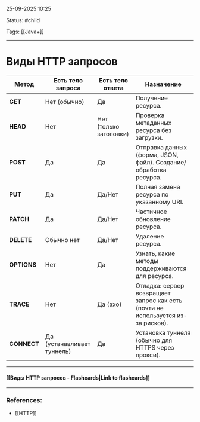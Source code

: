 
25-09-2025 10:25

Status: #child 

Tags: [[Java+]]

---
# Виды HTTP запросов

|Метод|Есть тело запроса|Есть тело ответа|Назначение|
|---|---|---|---|
|**GET**|Нет (обычно)|Да|Получение ресурса.|
|**HEAD**|Нет|Нет (только заголовки)|Проверка метаданных ресурса без загрузки.|
|**POST**|Да|Да|Отправка данных (форма, JSON, файл). Создание/обработка ресурса.|
|**PUT**|Да|Да/Нет|Полная замена ресурса по указанному URI.|
|**PATCH**|Да|Да/Нет|Частичное обновление ресурса.|
|**DELETE**|Обычно нет|Да/Нет|Удаление ресурса.|
|**OPTIONS**|Нет|Да|Узнать, какие методы поддерживаются для ресурса.|
|**TRACE**|Нет|Да (эхо)|Отладка: сервер возвращает запрос как есть (почти не используется из-за рисков).|
|**CONNECT**|Да (устанавливает туннель)|Да|Установка туннеля (обычно для HTTPS через прокси).|

----
#### [[Виды HTTP запросов - Flashcards|Link to flashcards]]



---
### References:

- [[HTTP]]
